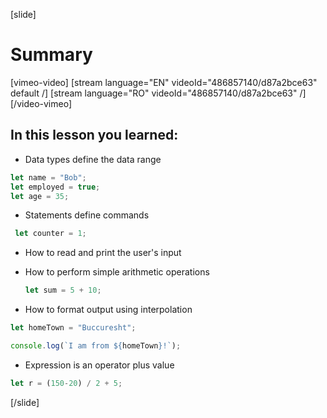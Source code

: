 [slide]
# Summary 

[vimeo-video]
[stream language="EN" videoId="486857140/d87a2bce63" default /]
[stream language="RO" videoId="486857140/d87a2bce63"  /]
[/video-vimeo]

## In this lesson you learned:

- Data types define the data range
```js
let name = "Bob";
let employed = true;
let age = 35;
```
- Statements define commands

 ```js
  let counter = 1;
  ```

- How to read and print the user's input

- How to perform simple arithmetic operations
  ```js
  let sum = 5 + 10;
  ```
- How to format output using interpolation

```js
let homeTown = "Buccuresht";

console.log(`I am from ${homeTown}!`);
```

- Expression is an operator plus value

```js
let r = (150-20) / 2 + 5;
```

[/slide]